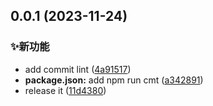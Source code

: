 

## 0.0.1 (2023-11-24)


### ✨新功能

* add commit lint ([4a91517](https://github.com/mackxu/changelog/commit/4a91517cbf4da89a1e496537eacf0179b8eca9de))
* **package.json:** add npm run cmt ([a342891](https://github.com/mackxu/changelog/commit/a34289105e8eef3091163d55b215516728deefec))
* release it ([11d4380](https://github.com/mackxu/changelog/commit/11d43801b70a5337a8716dfae082c92475a26aff))
